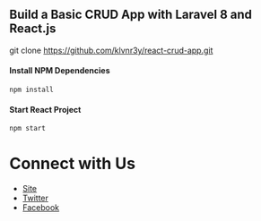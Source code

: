 ## Build a Basic CRUD App with Laravel 8 and React.js

git clone https://github.com/klvnr3y/react-crud-app.git

#### Install NPM Dependencies

```
npm install
```

#### Start React Project

```
npm start
```

# Connect with Us

- [Site](https://techvblogs.com/?ref=githubrepo)
- [Twitter](https://twitter.com/techvblogs)
- [Facebook](https://facebook.com/techvblogs)
